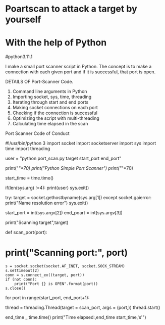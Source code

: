 # Poartscan to attack a target by yourself
# With the help of Python
#python3.11.1

I  make a small port scanner script in Python. The concept is to make a connection with each given port and if it is successful, that port is open. 

DETAILS OF Port-Scanner Code.

1. Command line arguments in Python
2. Importing socket, sys, time, threading
3. Iterating through start and end ports
4. Making socket connections on each port
5. Checking if the connection is successful
6. Optimizing the script with multi-threading
7. Calculating time elapsed in the scan 




Port Scanner Code of Conduct

#!/usr/bin/python 3
import socket
import socketserver
import sys
import time
import threading

user = "python port_scan.py target start_port end_port"

print("_"*70)
print("Python Simple Port Scanner")
print("_"*70)

start_time = time.time()

if(len(sys.arg) !=4):
    print(user)
    sys.exit()

try:
    target = socket.gethostbyname(sys.arg[1])
except socket.gaierror:
    print("Name resolution error")
    sys.exit()

start_port = int(sys.argv[2])
end_poart = int(sys.argv[3])

print("Scanning target",target)

def scan_port(port):
   # print("Scanning port:", port)
    s = socket.socket(socket.AF_INET, socket.SOCK_STREAM)
    s.settimeout(2)
    conn = s.connect_ex((target, port))
    if (not conn):
        print("Port {} is OPEN".format(port))
    s.close()

for port in range(start_port, end_port+1):

   thread = threading.Thread(target = scan_port, args = (port,))
   thread.start()

   end_time _ time.time()
   print("Time elapsed:,end_time  start_time,'s'")


